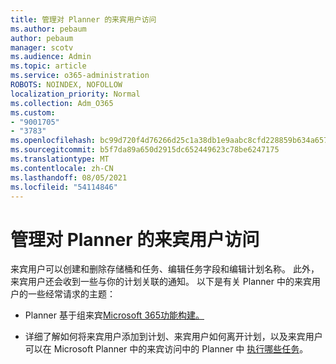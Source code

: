 ```yaml
---
title: 管理对 Planner 的来宾用户访问
ms.author: pebaum
author: pebaum
manager: scotv
ms.audience: Admin
ms.topic: article
ms.service: o365-administration
ROBOTS: NOINDEX, NOFOLLOW
localization_priority: Normal
ms.collection: Adm_O365
ms.custom:
- "9001705"
- "3783"
ms.openlocfilehash: bc99d720f4d76266d25c1a38db1e9aabc8cfd228859b634a657230ac9cde2d89
ms.sourcegitcommit: b5f7da89a650d2915dc652449623c78be6247175
ms.translationtype: MT
ms.contentlocale: zh-CN
ms.lasthandoff: 08/05/2021
ms.locfileid: "54114846"
---
```

# <a name="manage-guest-user-access-to-planner"></a>管理对 Planner 的来宾用户访问

来宾用户可以创建和删除存储桶和任务、编辑任务字段和编辑计划名称。 此外，来宾用户还会收到一些与你的计划关联的通知。 以下是有关 Planner 中的来宾用户的一些经常请求的主题：

- Planner 基于组来宾[Microsoft 365功能构建。](https://support.office.com/article/Adding-guests-to-Office-365-Groups-bfc7a840-868f-4fd6-a390-f347bf51aff6) 

- 详细了解如何将来宾用户添加到计划、来宾用户如何离开计划，以及来宾用户可以在 Microsoft Planner 中的来宾访问中的 Planner 中 [执行哪些任务](https://support.office.com/article/Guest-access-in-Microsoft-Planner-cc5d7f96-dced-4da4-ab62-08c72d9759c6)。
